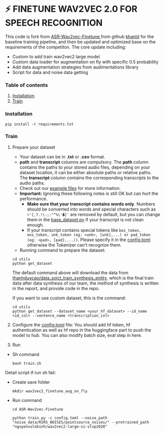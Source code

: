 # :zap: FINETUNE WAV2VEC 2.0 FOR SPEECH RECOGNITION
This code is fork from [ASR-Wav2vec-Finetune
](https://github.com/khanld/ASR-Wav2vec-Finetune) from github [khanld](https://github.com/khanld) for the baseline training pipeline, and then be updated and optimized base on the requirements of the competiton.
The core update including:
- Custom to add train wav2vec2 large model
- Custom data loader for augmentation on fly with specific 0.5 probability
- Add data augmentation strategies from audimentations library
- Script for data and noise data getting

### Table of contents
1. [Installation](#installation)
2. [Train](#train)

<a name = "installation" ></a>
### Installation
```
pip install -r requirements.txt
```

<a name = "train" ></a>
### Train
1. Prepare your dataset
    - Your dataset can be in <b>.txt</b> or <b>.csv</b> format.
    - <b>path</b> and <b>transcript</b> columns are compulsory. The <b>path</b> column contains the paths to your stored audio files, depending on your dataset location, it can be either absolute paths or relative paths. The <b>transcript</b> column contains the corresponding transcripts to the audio paths. 
    - Check out our [example files](examples/train_data_examples/) for more information.
    * <b>Important:</b> Ignoring these following notes is still OK but can hurt the performance.
        - <strong>Make sure that your transcript contains words only</strong>. Numbers should be converted into words and special characters such as ```r'[,?.!\-;:"“%\'�]'``` are removed by default,  but you can change them in the [base_dataset.py](base/base_dataset.py) if your transcript is not clean enough. 
        - If your transcript contains special tokens like ```bos_token, eos_token, unk_token (eg: <unk>, [unk],...) or pad_token (eg: <pad>, [pad],...))```. Please specify it in the [config.toml](config.toml) otherwise the Tokenizer can't recognize them.
    - Running command to prepare the dataset:
    ```
    cd utils
    python get_dataset
    ```
    The default command above will download the data from [thanhduycao/data_soict_train_synthesis_entity](https://huggingface.co/datasets/thanhduycao/data_soict_train_synthesis_entity), which is the final train data after data synthesis of our team, the method of synthesis is written in the report, and provide code in the repo.
    
    If you want to use custom dataset, this is the command:
    ```
    cd utils
    python get_dataset --dataset_name <your_hf_dataset> --id_name <id_col> --sentence_name <transcription_col>
    ```
2. Configure the [config.toml](config.toml) file: You should add hf token, hf authentication as well as hf repo in the huggingface part to push the model to hub. You can also modify batch size, eval step in here.
3. Run
- Sh command
    ```
    bash train.sh
    ```
Detail script if run sh fail:
- Create save folder
    ```
    mkdir wav2vec2_finetune_aug_on_fly
    ```
- Run command
    ```
    cd ASR-Wav2vec-Finetune

    python train.py -c config.toml --noise_path "noise_data/RIRS_NOISES/pointsource_noises/" --pretrained_path "nguyenvulebinh/wav2vec2-large-vi-vlsp2020"
    ```
